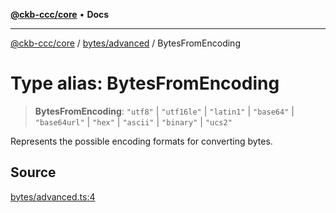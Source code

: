 [**@ckb-ccc/core**](README.md) • **Docs**

***

[@ckb-ccc/core](README.md) / [bytes/advanced](bytes.advanced.md) / BytesFromEncoding

# Type alias: BytesFromEncoding

> **BytesFromEncoding**: `"utf8"` \| `"utf16le"` \| `"latin1"` \| `"base64"` \| `"base64url"` \| `"hex"` \| `"ascii"` \| `"binary"` \| `"ucs2"`

Represents the possible encoding formats for converting bytes.

## Source

[bytes/advanced.ts:4](https://github.com/SpectreMercury/ccc/blob/1b34760fdeb60ebebc0a7e641c12ef11dff1e7d0/packages/core/src/bytes/advanced.ts#L4)
